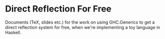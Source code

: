 # Direct Reflection For Free
Documents (TeX, slides etc.) for the work on using GHC.Generics to get a direct reflection system for free, when we're implementing a toy language in Haskell.
